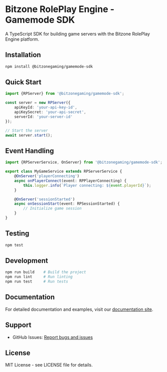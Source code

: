 # Bitzone RolePlay Engine - Gamemode SDK

A TypeScript SDK for building game servers with the Bitzone RolePlay Engine platform.

## Installation

```bash
npm install @bitzonegaming/gamemode-sdk
```

## Quick Start

```typescript
import {RPServer} from '@bitzonegaming/gamemode-sdk';

const server = new RPServer({
    apiKeyId: 'your-api-key-id',
    apiKeySecret: 'your-api-secret',
    serverId: 'your-server-id'
});

// Start the server
await server.start();
```

## Event Handling

```typescript
import {RPServerService, OnServer} from '@bitzonegaming/gamemode-sdk';

export class MyGameService extends RPServerService {
    @OnServer('playerConnecting')
    async onPlayerConnect(event: RPPlayerConnecting) {
        this.logger.info(`Player connecting: ${event.playerId}`);
    }

    @OnServer('sessionStarted')
    async onSessionStart(event: RPSessionStarted) {
        // Initialize game session
    }
}
```

## Testing

```bash
npm test
```

## Development

```bash
npm run build    # Build the project
npm run lint     # Run linting
npm run test     # Run tests
```

## Documentation

For detailed documentation and examples, visit our [documentation site](https://docs.bitzone.com).

## Support

- GitHub Issues: [Report bugs and issues](https://github.com/bitzonegaming/gamemode-sdk/issues)

## License

MIT License - see LICENSE file for details.